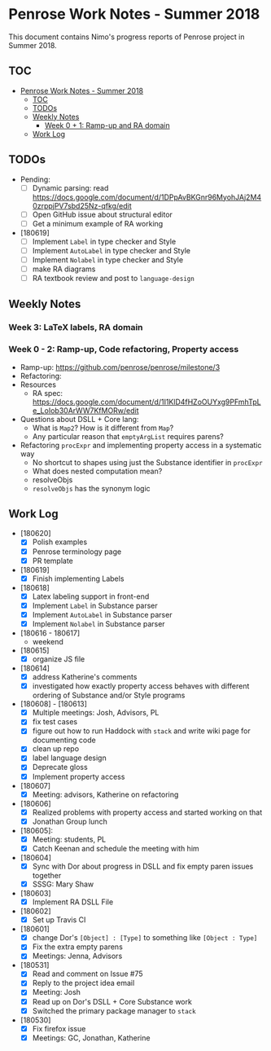 # Penrose Work Notes - Summer 2018

This document contains Nimo's progress reports of Penrose project in Summer 2018.

## TOC

<!-- TOC depthFrom:1 depthTo:6 withLinks:1 updateOnSave:1 orderedList:0 -->

- [Penrose Work Notes - Summer 2018](#penrose-work-notes-summer-2018)
	- [TOC](#toc)
	- [TODOs](#todos)
	- [Weekly Notes](#weekly-notes)
		- [Week 0 + 1: Ramp-up and RA domain](#week-0-1-ramp-up-and-ra-domain)
	- [Work Log](#work-log)

<!-- /TOC -->

## TODOs

- Pending:
    - [ ] Dynamic parsing: read https://docs.google.com/document/d/1DPpAvBKGnr96MyohJAj2M40zrppjPV7sbd25Nz-qfkg/edit
    - [ ] Open GitHub issue about structural editor
	- [ ] Get a minimum example of RA working
- [180619]
	- [ ] Implement `Label` in type checker and Style
	- [ ] Implement `AutoLabel` in type checker and Style
	- [ ] Implement `Nolabel` in type checker and Style
	- [ ] make RA diagrams
	- [ ] RA textbook review and post to `language-design`

## Weekly Notes

### Week 3: LaTeX labels, RA domain


### Week 0 - 2: Ramp-up, Code refactoring, Property access

- Ramp-up: https://github.com/penrose/penrose/milestone/3
- Refactoring:
- Resources
    - RA spec: https://docs.google.com/document/d/1I1KlD4fHZoOUYxg9PFmhTpLe_LoIob30ArWW7KfMORw/edit
- Questions about DSLL + Core lang:
    - What is `Map2`? How is it different from `Map`?
    - Any particular reason that `emptyArgList` requires parens?
- Refactoring `procExpr` and implementing property access in a systematic way
	- No shortcut to shapes using just the Substance identifier in `procExpr`
	- What does nested computation mean?
	- resolveObjs
	- `resolveObjs` has the synonym logic

## Work Log

- [180620]
	- [x] Polish examples
	- [x] Penrose terminology page
	- [x] PR template
- [180619]
	- [x] Finish implementing Labels
- [180618]
	- [x] Latex labeling support in front-end
	- [x] Implement `Label` in Substance parser
	- [x] Implement `AutoLabel` in Substance parser
	- [x] Implement `Nolabel` in Substance parser
- [180616 - 180617]
	- weekend
- [180615]
	- [x] organize JS file
- [180614]
	- [x] address Katherine's comments
	- [x] investigated how exactly property access behaves with different ordering of Substance and/or Style programs
- [180608] - [180613]
	- [x] Multiple meetings: Josh, Advisors, PL
	- [x] fix test cases
	- [x] figure out how to run Haddock with `stack` and write wiki page for documenting code
	- [x] clean up repo
    - [x] label language design
    - [x] Deprecate gloss
	- [x] Implement property access
- [180607]
	- [x] Meeting: advisors, Katherine on refactoring
- [180606]
	- [x] Realized problems with property access and started working on that
	- [x] Jonathan Group lunch
- [180605]:
    - [x] Meeting: students, PL
    - [x] Catch Keenan and schedule the meeting with him
- [180604]
    - [x] Sync with Dor about progress in DSLL and fix empty paren issues together
    - [x] SSSG: Mary Shaw
- [180603]
    - [x] Implement RA DSLL File
- [180602]
    - [x] Set up Travis CI
- [180601]
    - [x] change Dor's `[Object] : [Type]` to something like `[Object : Type]`
    - [x] Fix the extra empty parens
    - [x] Meetings: Jenna, Advisors
- [180531]
    - [x] Read and comment on Issue #75
    - [x] Reply to the project idea email
    - [x] Meeting: Josh
    - [x] Read up on Dor's DSLL + Core Substance work
    - [x] Switched the primary package manager to `stack`
- [180530]
    - [x] Fix firefox issue
    - [x] Meetings: GC, Jonathan, Katherine
